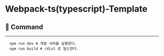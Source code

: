 # Webpack-ts(typescript)-Template

## 🚀 Command 
---
``` shell
  npm run dev # 개발 서버를 실행한다.
  npm run build # /dist 로 빌드한다.
```